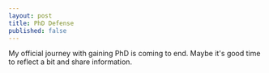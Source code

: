 ```yaml
---
layout: post
title: PhD Defense
published: false
---
```



My official journey with gaining PhD is coming to end. Maybe it's good time to reflect a bit and share information.
